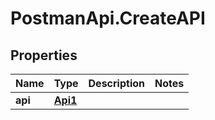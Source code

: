 # PostmanApi.CreateAPI

## Properties

Name | Type | Description | Notes
------------ | ------------- | ------------- | -------------
**api** | [**Api1**](Api1.md) |  | 


